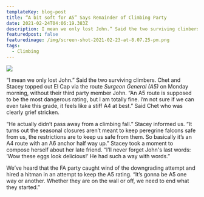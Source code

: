 ```yaml
---
templateKey: blog-post
title: “A bit soft for A5” Says Remainder of Climbing Party
date: 2021-02-24T04:06:19.383Z
description: I mean we only lost John.” Said the two surviving climbers. Chet and Stacey topped out El Cap via the route Surgeon General (A5) on Monday morning, without their third party member John.
featuredpost: false
featuredimage: /img/screen-shot-2021-02-23-at-8.07.25-pm.png
tags:
  - Climbing
---
```

![](/img/screen-shot-2021-02-23-at-8.07.25-pm.png)

“I mean we only lost John.” Said the two surviving climbers. Chet and Stacey topped out El Cap via the route *Surgeon General (A5)* on Monday morning, without their third party member John. “An A5 route is supposed to be the most dangerous rating, but I am totally fine. I’m not sure if we can even take this grade, it feels like a stiff A4 at best.” Said Chet who was clearly grief stricken.



“He actually didn’t pass away from a climbing fall.” Stacey informed us. “It turns out the seasonal closures aren’t meant to keep peregrine falcons safe from us, the restrictions are to keep us safe from them. So basically it’s an A4 route with an A6 anchor half way up.” Stacey took a moment to compose herself about her late friend. “I’ll never forget John's last words: ‘Wow these eggs look delicious!’ He had such a way with words.”



We’ve heard that the FA party caught wind of the downgrading attempt and hired a hitman in an attempt to keep the A5 rating. “It’s gonna be A5 one way or another. Whether they are on the wall or off, we need to end what they started.”
